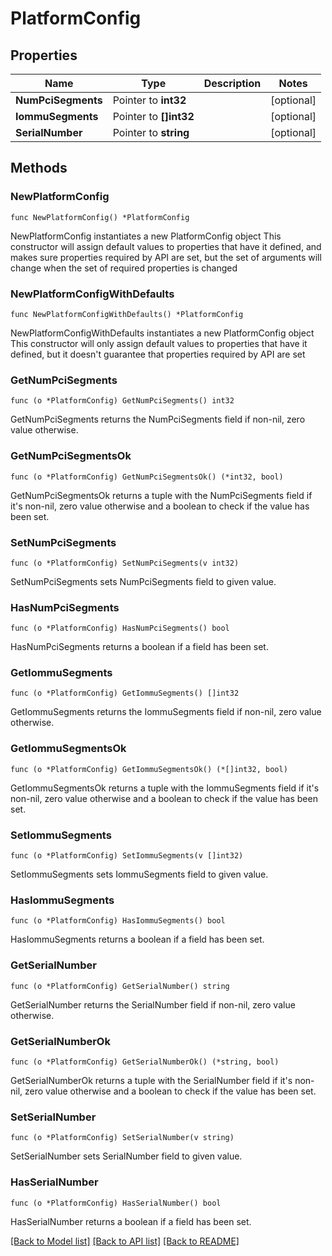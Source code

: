 # PlatformConfig

## Properties

Name | Type | Description | Notes
------------ | ------------- | ------------- | -------------
**NumPciSegments** | Pointer to **int32** |  | [optional] 
**IommuSegments** | Pointer to **[]int32** |  | [optional] 
**SerialNumber** | Pointer to **string** |  | [optional] 

## Methods

### NewPlatformConfig

`func NewPlatformConfig() *PlatformConfig`

NewPlatformConfig instantiates a new PlatformConfig object
This constructor will assign default values to properties that have it defined,
and makes sure properties required by API are set, but the set of arguments
will change when the set of required properties is changed

### NewPlatformConfigWithDefaults

`func NewPlatformConfigWithDefaults() *PlatformConfig`

NewPlatformConfigWithDefaults instantiates a new PlatformConfig object
This constructor will only assign default values to properties that have it defined,
but it doesn't guarantee that properties required by API are set

### GetNumPciSegments

`func (o *PlatformConfig) GetNumPciSegments() int32`

GetNumPciSegments returns the NumPciSegments field if non-nil, zero value otherwise.

### GetNumPciSegmentsOk

`func (o *PlatformConfig) GetNumPciSegmentsOk() (*int32, bool)`

GetNumPciSegmentsOk returns a tuple with the NumPciSegments field if it's non-nil, zero value otherwise
and a boolean to check if the value has been set.

### SetNumPciSegments

`func (o *PlatformConfig) SetNumPciSegments(v int32)`

SetNumPciSegments sets NumPciSegments field to given value.

### HasNumPciSegments

`func (o *PlatformConfig) HasNumPciSegments() bool`

HasNumPciSegments returns a boolean if a field has been set.

### GetIommuSegments

`func (o *PlatformConfig) GetIommuSegments() []int32`

GetIommuSegments returns the IommuSegments field if non-nil, zero value otherwise.

### GetIommuSegmentsOk

`func (o *PlatformConfig) GetIommuSegmentsOk() (*[]int32, bool)`

GetIommuSegmentsOk returns a tuple with the IommuSegments field if it's non-nil, zero value otherwise
and a boolean to check if the value has been set.

### SetIommuSegments

`func (o *PlatformConfig) SetIommuSegments(v []int32)`

SetIommuSegments sets IommuSegments field to given value.

### HasIommuSegments

`func (o *PlatformConfig) HasIommuSegments() bool`

HasIommuSegments returns a boolean if a field has been set.

### GetSerialNumber

`func (o *PlatformConfig) GetSerialNumber() string`

GetSerialNumber returns the SerialNumber field if non-nil, zero value otherwise.

### GetSerialNumberOk

`func (o *PlatformConfig) GetSerialNumberOk() (*string, bool)`

GetSerialNumberOk returns a tuple with the SerialNumber field if it's non-nil, zero value otherwise
and a boolean to check if the value has been set.

### SetSerialNumber

`func (o *PlatformConfig) SetSerialNumber(v string)`

SetSerialNumber sets SerialNumber field to given value.

### HasSerialNumber

`func (o *PlatformConfig) HasSerialNumber() bool`

HasSerialNumber returns a boolean if a field has been set.


[[Back to Model list]](../README.md#documentation-for-models) [[Back to API list]](../README.md#documentation-for-api-endpoints) [[Back to README]](../README.md)


